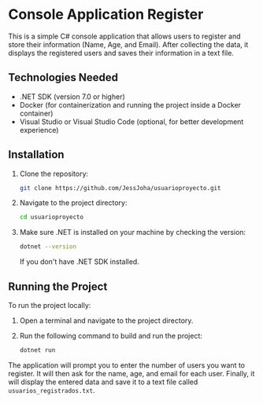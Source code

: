 # Console Application Register

This is a simple C# console application that allows users to register and store their information (Name, Age, and Email). After collecting the data, it displays the registered users and saves their information in a text file.

## Technologies Needed

- .NET SDK (version 7.0 or higher)
- Docker (for containerization and running the project inside a Docker container)
- Visual Studio or Visual Studio Code (optional, for better development experience)

## Installation

1. Clone the repository:

    ```bash
    git clone https://github.com/JessJoha/usuarioproyecto.git
    ```

2. Navigate to the project directory:

    ```bash
    cd usuarioproyecto
    ```

3. Make sure .NET is installed on your machine by checking the version:

    ```bash
    dotnet --version
    ```

    If you don't have .NET SDK installed.

## Running the Project

To run the project locally:

1. Open a terminal and navigate to the project directory.
2. Run the following command to build and run the project:

    ```bash
    dotnet run
    ```

The application will prompt you to enter the number of users you want to register. It will then ask for the name, age, and email for each user. Finally, it will display the entered data and save it to a text file called `usuarios_registrados.txt`.

